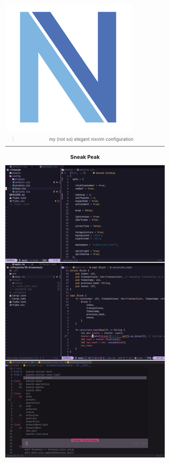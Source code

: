 <img width="400" heigh="400" src="./assets/nixvim_ico.png"/>

> <p style="text-align: center;">my (not so) elegant nixvim configuration</p>

---

<h3 style="text-align: center;">Sneak Peak</h3>

<img src="./assets/main1.png"/>
<img src="./assets/main2.png"/>
<img src="./assets/main3.png"/>
